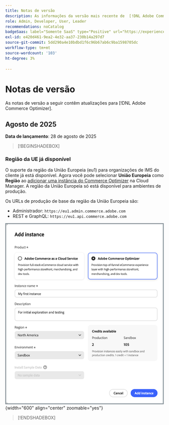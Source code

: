 ```yaml
---
title: Notas de versão
description: As informações da versão mais recente de  [!DNL Adobe Commerce Optimizer].
role: Admin, Developer, User, Leader
recommendations: noCatalog
badgeSaas: label="Somente SaaS" type="Positive" url="https://experienceleague.adobe.com/en/docs/commerce/user-guides/product-solutions" tooltip="Aplicável somente a projetos do Adobe Commerce as a Cloud Service e do Adobe Commerce Optimizer (infraestrutura SaaS gerenciada pela Adobe)."
exl-id: e420d461-9ea2-4e32-aa37-230b14a297d7
source-git-commit: 5dd290a4e10bdbd1f6c96b67ab6c9ba1598705dc
workflow-type: tm+mt
source-wordcount: '103'
ht-degree: 3%

---
```


# Notas de versão

As notas de versão a seguir contêm atualizações para [!DNL Adobe Commerce Optimizer].

## Agosto de 2025

**Data de lançamento**: 28 de agosto de 2025

>[!BEGINSHADEBOX]

### Região da UE já disponível

O suporte da região da União Europeia (eu1) para organizações de IMS do cliente já está disponível. Agora você pode selecionar **União Europeia** como **Região** ao [adicionar uma instância do Commerce Optimizer](./get-started.md#step-1-create-an-instance) na Cloud Manager. A região da União Europeia só está disponível para ambientes de produção.

Os URLs de produção de base da região da União Europeia são:

* Administrador: `https://eu1.admin.commerce.adobe.com`
* REST e GraphQL: `https://eu1.api.commerce.adobe.com`

![criar instância](./assets/create-instance.png){width="600" align="center" zoomable="yes"}

>[!ENDSHADEBOX]
